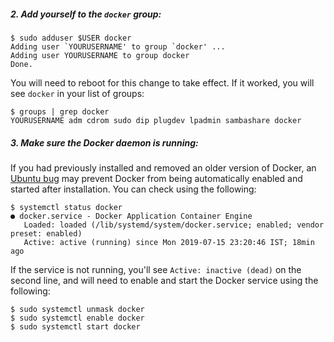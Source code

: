 ##### 2. Add yourself to the `docker` group:

```console
$ sudo adduser $USER docker
Adding user `YOURUSERNAME' to group `docker' ...
Adding user YOURUSERNAME to group docker
Done.
```

You will need to reboot for this change to take effect. If it worked,
you will see `docker` in your list of groups:

```console
$ groups | grep docker
YOURUSERNAME adm cdrom sudo dip plugdev lpadmin sambashare docker
```

##### 3. Make sure the Docker daemon is running:

If you had previously installed and removed an older version of
Docker, an [Ubuntu
bug](https://bugs.launchpad.net/ubuntu/+source/docker.io/+bug/1844894)
may prevent Docker from being automatically enabled and started after
installation. You can check using the following:

```console
$ systemctl status docker
● docker.service - Docker Application Container Engine
   Loaded: loaded (/lib/systemd/system/docker.service; enabled; vendor preset: enabled)
   Active: active (running) since Mon 2019-07-15 23:20:46 IST; 18min ago
```

If the service is not running, you'll see `Active: inactive (dead)` on
the second line, and will need to enable and start the Docker service
using the following:

```console
$ sudo systemctl unmask docker
$ sudo systemctl enable docker
$ sudo systemctl start docker
```
